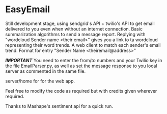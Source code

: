 # EasyEmail

Still development stage, using sendgrid's API + twilio's API to get email delivered to you even
when without an internet connection.
Basic summarization algorithms to send a message report.
Replying with "wordcloud Sender name \<their email\>" gives you a link to ta wordcloud representing their word trends.
A web client to match each sender's email trend. Format for entry "Sender Name \<theiremail@address\>"

***IMPORTANT***
You need to enter the from/to numbers and your Twilio key in the file EmailParser.py, as well as set the message response to you
local server as commented in the same file.

server/home for for the web app.


Feel free to modify the code as required but with credits given wherever required.

Thanks to Mashape's sentiment api for a quick run.



